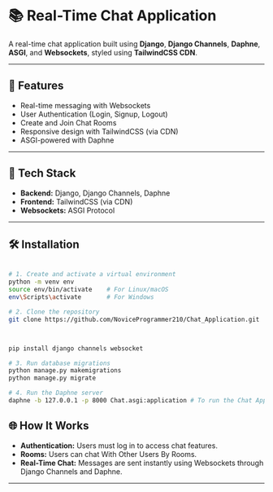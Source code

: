 

# 📚 Real-Time Chat Application

A real-time chat application built using **Django**, **Django Channels**, **Daphne**, **ASGI**, and **Websockets**, styled using **TailwindCSS CDN**.

---

## 🚀 Features

- Real-time messaging with Websockets
- User Authentication (Login, Signup, Logout)
- Create and Join Chat Rooms
- Responsive design with TailwindCSS (via CDN)
- ASGI-powered with Daphne

---

## 📂 Tech Stack

- **Backend:** Django, Django Channels, Daphne
- **Frontend:** TailwindCSS (via CDN)
- **Websockets:** ASGI Protocol

---

## 🛠️ Installation

```bash

# 1. Create and activate a virtual environment
python -m venv env
source env/bin/activate    # For Linux/macOS
env\Scripts\activate       # For Windows

# 2. Clone the repository
git clone https://github.com/NoviceProgrammer210/Chat_Application.git



pip install django channels websocket

# 3. Run database migrations
python manage.py makemigrations
python manage.py migrate

# 4. Run the Daphne server
daphne -b 127.0.0.1 -p 8000 Chat.asgi:application # To run the Chat Application 
```


## 🌐 How It Works

- **Authentication:** Users must log in to access chat features.
- **Rooms:** Users can  chat With Other Users By Rooms.
- **Real-Time Chat:** Messages are sent instantly using Websockets through Django Channels and Daphne.

---





